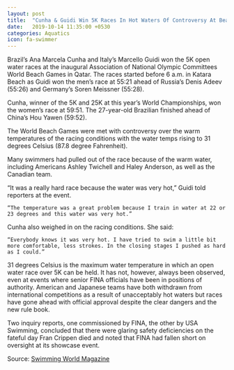 ```yaml
---
layout: post
title:  "Cunha & Guidi Win 5K Races In Hot Waters Of Controversy At Beach Games"
date:   2019-10-14 11:35:00 +0530
categories: Aquatics
icon: fa-swimmer
---
```

Brazil’s Ana Marcela Cunha and Italy’s Marcello Guidi won the 5K open water races at the inaugural Association of National Olympic Committees World Beach Games in Qatar. The races started before 6 a.m. in Katara Beach as Guidi won the men’s race at 55:21 ahead of Russia’s Denis Adeev (55:26) and Germany’s Soren Meissner (55:28).

Cunha, winner of the 5K and 25K at this year’s World Championships, won the women’s race at 59:51. The 27-year-old Brazilian finished ahead of China’s Hou Yawen (59:52).

The World Beach Games were met with controversy over the warm temperatures of the racing conditions with the water temps rising to 31 degrees Celsius (87.8 degree Fahrenheit).

Many swimmers had pulled out of the race because of the warm water, including Americans Ashley Twichell and Haley Anderson, as well as the Canadian team.

“It was a really hard race because the water was very hot,” Guidi told reporters at the event.

    “The temperature was a great problem because I train in water at 22 or 23 degrees and this water was very hot.”

Cunha also weighed in on the racing conditions. She said:

    “Everybody knows it was very hot. I have tried to swim a little bit more comfortable, less strokes. In the closing stages I pushed as hard as I could.”

31 degrees Celsius is the maximum water temperature in which an open water race over 5K can be held. It has not, however, always been observed, even at events where senior FINA officials have been in positions of authority. American and Japanese teams have both withdrawn from international competitions as a result of unacceptably hot waters but races have gone ahead with official approval despite the clear dangers and the new rule book.

Two inquiry reports, one commissioned by FINA, the other by USA Swimming, concluded that there were glaring safety deficiencies on the fateful day Fran Crippen died and noted that FINA had fallen short on oversight at its showcase event.

Source: [Swimming World Magazine](https://www.swimmingworldmagazine.com/news/cunha-guidi-win-5k-races-in-hot-waters-of-controversy-at-beach-games.)
